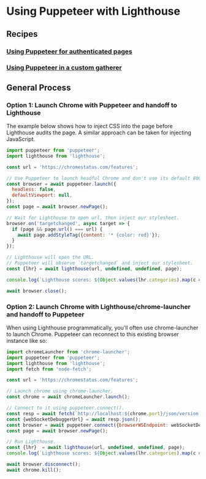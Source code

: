 # Using Puppeteer with Lighthouse

## Recipes

### [Using Puppeteer for authenticated pages](./recipes/auth/README.md)

### [Using Puppeteer in a custom gatherer](https://github.com/GoogleChrome/lighthouse/tree/main/docs/recipes/custom-gatherer-puppeteer)

## General Process

### Option 1: Launch Chrome with Puppeteer and handoff to Lighthouse

The example below shows how to inject CSS into the page before Lighthouse audits the page.
A similar approach can be taken for injecting JavaScript.

```js
import puppeteer from 'puppeteer';
import lighthouse from 'lighthouse';

const url = 'https://chromestatus.com/features';

// Use Puppeteer to launch headful Chrome and don't use its default 800x600 viewport.
const browser = await puppeteer.launch({
  headless: false,
  defaultViewport: null,
});
const page = await browser.newPage();

// Wait for Lighthouse to open url, then inject our stylesheet.
browser.on('targetchanged', async target => {
  if (page && page.url() === url) {
    await page.addStyleTag({content: '* {color: red}'});
  }
});

// Lighthouse will open the URL.
// Puppeteer will observe `targetchanged` and inject our stylesheet.
const {lhr} = await lighthouse(url, undefined, undefined, page);

console.log(`Lighthouse scores: ${Object.values(lhr.categories).map(c => c.score).join(', ')}`);

await browser.close();
```

### Option 2: Launch Chrome with Lighthouse/chrome-launcher and handoff to Puppeteer

When using Lighthouse programmatically, you'll often use chrome-launcher to launch Chrome.
Puppeteer can reconnect to this existing browser instance like so:

```js
import chromeLauncher from 'chrome-launcher';
import puppeteer from 'puppeteer';
import lighthouse from 'lighthouse';
import fetch from 'node-fetch';

const url = 'https://chromestatus.com/features';

// Launch chrome using chrome-launcher.
const chrome = await chromeLauncher.launch();

// Connect to it using puppeteer.connect().
const resp = await fetch(`http://localhost:${chrome.port}/json/version`);
const {webSocketDebuggerUrl} = await resp.json();
const browser = await puppeteer.connect({browserWSEndpoint: webSocketDebuggerUrl});
const page = await browser.newPage();

// Run Lighthouse.
const {lhr}  = await lighthouse(url, undefined, undefined, page);
console.log(`Lighthouse scores: ${Object.values(lhr.categories).map(c => c.score).join(', ')}`);

await browser.disconnect();
await chrome.kill();
```
